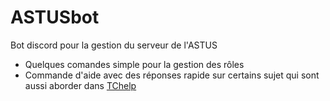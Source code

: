 # ASTUSbot

Bot discord pour la gestion du serveur de l'ASTUS  

 - Quelques comandes simple pour la gestion des rôles  
 - Commande d'aide avec des réponses rapide sur certains sujet qui sont aussi aborder dans [TChelp](https://github.com/TCastus/TChelp) 
